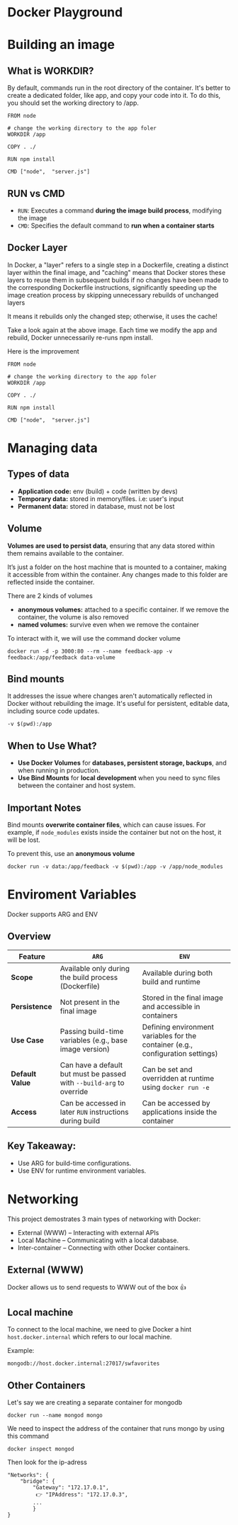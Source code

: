 # Docker Playground

# Building an image

## What is WORKDIR?

By default, commands run in the root directory of the container. It's better to create a dedicated folder, like app, and copy your code into it. To do this, you should set the working directory to /app.

```
FROM node

# change the working directory to the app foler
WORKDIR /app

COPY . ./

RUN npm install

CMD ["node",  "server.js"]
```

## RUN vs CMD

- `RUN`: Executes a command **during the image build process**, modifying the image
- `CMD`: Specifies the default command to **run when a container starts**

## Docker Layer

In Docker, a "layer" refers to a single step in a Dockerfile, creating a distinct layer within the final image, and "caching" means that Docker stores these layers to reuse them in subsequent builds if no changes have been made to the corresponding Dockerfile instructions, significantly speeding up the image creation process by skipping unnecessary rebuilds of unchanged layers

It means it rebuilds only the changed step; otherwise, it uses the cache!

Take a look again at the above image. Each time we modify the app and rebuild, Docker unnecessarily re-runs npm install.

Here is the improvement

```
FROM node

# change the working directory to the app foler
WORKDIR /app

COPY . ./

RUN npm install

CMD ["node",  "server.js"]
```

# Managing data

## Types of data

- **Application code:** env (build) + code (written by devs)
- **Temporary data:** stored in memory/files. i.e: user's input
- **Permanent data:** stored in database, must not be lost

## Volume

**Volumes are used to persist data**, ensuring that any data stored within them remains available to the container.

It’s just a folder on the host machine that is mounted to a container, making it accessible from within the container. Any changes made to this folder are reflected inside the container.

There are 2 kinds of volumes

- **anonymous volumes:** attached to a specific container. If we remove the container, the volume is also removed
- **named volumes:** survive even when we remove the container

To interact with it, we will use the command docker volume

```
docker run -d -p 3000:80 --rm --name feedback-app -v feedback:/app/feedback data-volume
```

## Bind mounts

It addresses the issue where changes aren't automatically reflected in Docker without rebuilding the image. It's useful for persistent, editable data, including source code updates.

```
-v $(pwd):/app
```

## **When to Use What?**

- **Use Docker Volumes** for **databases, persistent storage, backups**, and when running in production.
- **Use Bind Mounts** for **local development** when you need to sync files between the container and host system.

## Important Notes

Bind mounts **overwrite container files**, which can cause issues. For example, if `node_modules` exists inside the container but not on the host, it will be lost.

To prevent this, use an **anonymous volume**

```
docker run -v data:/app/feedback -v $(pwd):/app -v /app/node_modules
```

# Enviroment Variables

Docker supports ARG and ENV

## Overview

| Feature           | `ARG`                                                                | `ENV`                                                                           |
| ----------------- | -------------------------------------------------------------------- | ------------------------------------------------------------------------------- |
| **Scope**         | Available only during the build process (Dockerfile)                 | Available during both build and runtime                                         |
| **Persistence**   | Not present in the final image                                       | Stored in the final image and accessible in containers                          |
| **Use Case**      | Passing build-time variables (e.g., base image version)              | Defining environment variables for the container (e.g., configuration settings) |
| **Default Value** | Can have a default but must be passed with `--build-arg` to override | Can be set and overridden at runtime using `docker run -e`                      |
| **Access**        | Can be accessed in later `RUN` instructions during build             | Can be accessed by applications inside the container                            |

## Key Takeaway:

- Use ARG for build-time configurations.
- Use ENV for runtime environment variables.

# Networking

This project demostrates 3 main types of networking with Docker:

- External (WWW) – Interacting with external APIs
- Local Machine – Communicating with a local database.
- Inter-container – Connecting with other Docker containers.

## External (WWW)

Docker allows us to send requests to WWW out of the box 👍

## Local machine

To connect to the local machine, we need to give Docker a hint `host.docker.internal` which refers to our local machine.

Example:

```
mongodb://host.docker.internal:27017/swfavorites
```

## Other Containers

Let's say we are creating a separate container for mongodb

```
docker run --name mongod mongo
```

We need to inspect the address of the container that runs mongo by using this command

```
docker inspect mongod
```

Then look for the ip-adress

```
"Networks": {
    "bridge": {
        "Gateway": "172.17.0.1",
         👉 "IPAddress": "172.17.0.3",
        ...
        }
}
```
